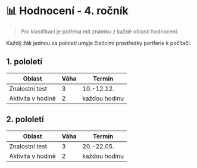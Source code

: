 # 📊 Hodnocení - 4. ročník

> Pro klasifikaci je potřeba mít známku z každé oblasti hodnocení.

Každý žák jednou za pololetí umyje čistícími prostředky periferie k počítači.

## 1. pololetí

| Oblast            | Váha | Termín        |
| ----------------- | ---- | ------------- |
| Znalostní test    | 3    | 10.-12.12.    |
| Aktivita v hodině | 2    | každou hodinu |


## 2. pololetí

| Oblast            | Váha | Termín        |
| ----------------- | ---- | ------------- |
| Znalostní test    | 3    | 20.-22.05.    |
| Aktivita v hodině | 2    | každou hodinu |
